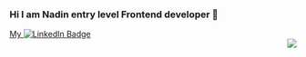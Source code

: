 ### Hi I am Nadin entry level Frontend developer 👋

<!--
**NadinFomina/NadinFomina** is a ✨ _special_ ✨ repository because its `README.md` (this file) appears on your GitHub profile.

Here are some ideas to get you started:

- 🔭 I’m currently working on ...
- 🌱 I’m currently learning ...
- 👯 I’m looking to collaborate on ...
- 🤔 I’m looking for help with ...
- 💬 Ask me about ...
- 📫 How to reach me: ...
- 😄 Pronouns: ...
- ⚡ Fun fact: ...
-->
<div id="badges">
 
  <a href="https://www.linkedin.com/in/nadzeya-fomina-2a6476251/"> 
 My  <img src="https://img.shields.io/badge/LinkedIn-blue?style=for-the-badge&logo=linkedin&logoColor=white" alt="LinkedIn Badge"/>
  </a>
 </div>
<div id="header" align = "right">
  <img src ="https://media.giphy.com/media/3kPDmoWdBpQPNhCnUG/giphy.gif" with="50"></img>
</div>
